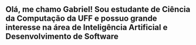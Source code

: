 ## Olá, me chamo Gabriel! Sou estudante de Ciência da Computação da UFF e possuo grande interesse na área de Inteligência Artificial e Desenvolvimento de Software

